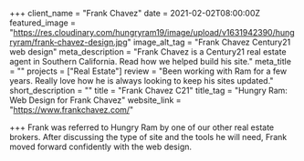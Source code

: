 +++
client_name = "Frank Chavez"
date = 2021-02-02T08:00:00Z
featured_image = "https://res.cloudinary.com/hungryram19/image/upload/v1631942390/hungryram/frank-chavez-design.jpg"
image_alt_tag = "Frank Chavez Century21 web design"
meta_description = "Frank Chavez is a Century21 real estate agent in Southern California. Read how we helped build his site."
meta_title = ""
projects = ["Real Estate"]
review = "Been working with Ram for a few years. Really love how he is always looking to keep his sites updated."
short_description = ""
title = "Frank Chavez C21"
title_tag = "Hungry Ram: Web Design for Frank Chavez"
website_link = "https://www.frankchavez.com/"

+++
Frank was referred to Hungry Ram by one of our other real estate brokers. After discussing the type of site and the tools he will need, Frank moved forward confidently with the web design.